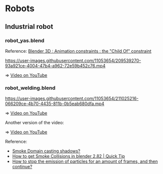 # Robots

## Industrial robot

### robot_yas.blend

Reference: [Blender 3D : Animation constraints : the "Child Of" constraint](https://youtu.be/NsdRUk807qk)

https://user-images.githubusercontent.com/11053654/209539270-93a921ce-4004-47b4-a962-72e59b452c76.mp4

=> [Video on YouTube](https://youtu.be/C_qCqOBFJzs)

### robot_welding.blend

https://user-images.githubusercontent.com/11053654/211025216-066209ce-4b70-4435-811b-0b5eab680dfa.mp4

=> [Video on YouTube](https://youtu.be/DVG4slg7Q_Y)

Another version of the video:

=> [Video on YouTube](https://youtu.be/fQNP2FG3s7k)

Reference: 
- [Smoke Domain casting shadows?](https://blender.stackexchange.com/questions/270404/smoke-domain-casting-shadows)
- [How to get Smoke Collisions in blender 2.82 | Quick Tip](https://youtube.com/watch?v=xVYik8c8l0Q&si=EnSIkaIECMiOmarE)
- [How to stop the emission of particles for an amount of frames, and then continue?](https://blender.stackexchange.com/questions/105488/how-to-stop-the-emission-of-particles-for-an-amount-of-frames-and-then-continue)
